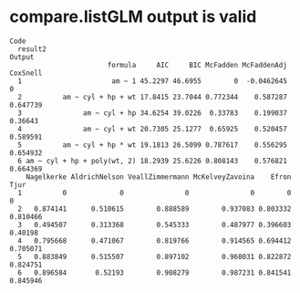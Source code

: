 # compare.listGLM output is valid

    Code
      result2
    Output
                            formula     AIC     BIC McFadden McFaddenAdj CoxSnell
      1                      am ~ 1 45.2297 46.6955        0  -0.0462645        0
      2          am ~ cyl + hp + wt 17.8415 23.7044 0.772344    0.587287 0.647739
      3               am ~ cyl + hp 34.6254 39.0226  0.33783    0.199037  0.36643
      4               am ~ cyl + wt 20.7305 25.1277  0.65925    0.520457 0.589591
      5          am ~ cyl + hp * wt 19.1813 26.5099 0.787617    0.556295 0.654932
      6 am ~ cyl + hp + poly(wt, 2) 18.2939 25.6226 0.808143    0.576821 0.664369
        Nagelkerke AldrichNelson VeallZimmermann McKelveyZavoina    Efron     Tjur
      1          0             0               0               0        0        0
      2   0.874141      0.510615        0.888589        0.937083 0.803332 0.810466
      3   0.494507      0.313368        0.545333        0.487977 0.396603  0.40198
      4   0.795668      0.471067        0.819766        0.914565 0.694412 0.705071
      5   0.883849      0.515507        0.897102        0.968031 0.822872 0.824751
      6   0.896584       0.52193        0.908279        0.987231 0.841541 0.845946

